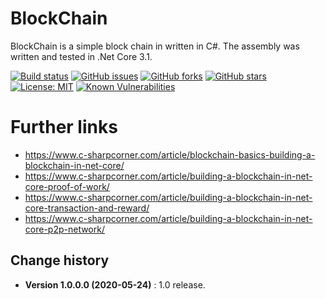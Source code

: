 BlockChain
====================================

BlockChain is a simple block chain in written in C#. The assembly was written and tested in .Net Core 3.1.

[![Build status](https://ci.appveyor.com/api/projects/status/flwy7y8jjy8a62md?svg=true)](https://ci.appveyor.com/project/SeppPenner/blockchain)
[![GitHub issues](https://img.shields.io/github/issues/SeppPenner/BlockChain.svg)](https://github.com/SeppPenner/BlockChain/issues)
[![GitHub forks](https://img.shields.io/github/forks/SeppPenner/BlockChain.svg)](https://github.com/SeppPenner/BlockChain/network)
[![GitHub stars](https://img.shields.io/github/stars/SeppPenner/BlockChain.svg)](https://github.com/SeppPenner/BlockChain/stargazers)
[![License: MIT](https://img.shields.io/badge/License-MIT-blue.svg)](https://raw.githubusercontent.com/SeppPenner/BlockChain/master/License.txt)
[![Known Vulnerabilities](https://snyk.io/test/github/SeppPenner/BlockChain/badge.svg)](https://snyk.io/test/github/SeppPenner/BlockChain)

# Further links

* https://www.c-sharpcorner.com/article/blockchain-basics-building-a-blockchain-in-net-core/
* https://www.c-sharpcorner.com/article/building-a-blockchain-in-net-core-proof-of-work/
* https://www.c-sharpcorner.com/article/building-a-blockchain-in-net-core-transaction-and-reward/
* https://www.c-sharpcorner.com/article/building-a-blockchain-in-net-core-p2p-network/

Change history
--------------

* **Version 1.0.0.0 (2020-05-24)** : 1.0 release.
